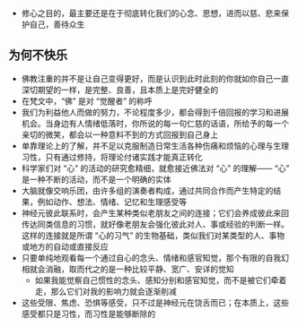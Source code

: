 - 修心之目的，最主要还是在于彻底转化我们的心念、思想，进而以慈、悲来保护自己，善待众生

## 为何不快乐

- 佛教注重的并不是让自己变得更好，而是认识到此时此刻的你就如你自己一直深切期望的一样，是完整、良善，且本质上是完好健全的
- 在梵文中，​“佛” 是对 “觉醒者” 的称呼
- 我们为利益他人而做的努力，不论程度多少，都会得到千倍回报的学习和进展机会。当身边有人情绪低落时，你所说的每一句仁慈的话语，所给予的每一个亲切的微笑，都会以一种意料不到的方式回报到自己身上
- 单靠理论上的了解，并不足以克服制造日常生活各种伤痛和烦恼的心理与生理习性，只有通过修持，将理论付诸实践才能真正转化
- 科学家们对 “心” 的活动的研究愈精细，就愈接近佛法对 “心” 的理解—— “心” 是一种不断的活动，而不是一个明确的实体
- 大脑就像交响乐团，由许多组的演奏者构成，通过共同合作而产生特定的结果，例如动作、想法、情绪、记忆和生理感受等
- 神经元彼此联系时，会产生某种类似老朋友之间的连接；它们会养成彼此来回传达同类信息的习惯，就好像老朋友会强化彼此对人、事或经验的判断一样。这样的连接就是所谓 “心的习气” 的生物基础，类似我们对某类型的人、事物或地方的自动或直接反应
- 只要单纯地观看每一个通过自心的念头、情绪和感官知觉，那个有限的自我幻相就会消融，取而代之的是一种比较平静、宽广、安详的觉知
  - 如果我能觉察自己惯性的念头、感知分别和感官知觉，而不是被它们牵着走，那么它们对我的影响力就会逐渐削减
- 这些受限、焦虑、恐惧等感受，只不过是神经元在饶舌而已；在本质上，这些感受都只是习性，而习性是能够断除的

